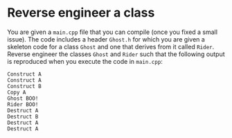 # Reverse engineer a class

You are given a `main.cpp` file that you can compile (once you fixed a small
issue).  The code includes a header `Ghost.h` for which you are given a skeleton
code for a class `Ghost` and one that derives from it called `Rider`.  Reverse
engineer the classes `Ghost` and `Rider` such that the following output is
reproduced when you execute the code in `main.cpp`:

```text
Construct A
Construct A
Construct B
Copy A
Ghost BOO!
Rider BOO!
Destruct A
Destruct B
Destruct A
Destruct A
```

